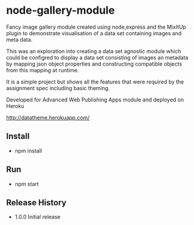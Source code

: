 # node-gallery-module

Fancy image gallery module created using node,express and the MixItUp plugin to demonstrate visualisation of a data set containing images and meta data.

This was an exploration into creating a data set agnostic module which could be configred to display a data set consisting of images an metadata by mapping json object properties and constructing compatible objects from this mapping at runtime. 

It is a simple project but shows all the features that were required by the assignment spec including basic theming.

Developed for Advanced Web Publishing Apps module and deployed on Heroku

http://datatheme.herokuapp.com/

## Install

  * npm install

## Run

 * npm start

## Release History

* 1.0.0 Initial release
